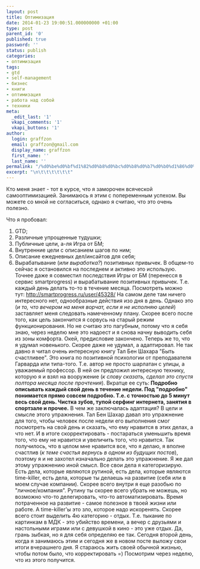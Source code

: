 ```yaml
---
layout: post
title: Оптимизация
date: 2014-01-23 19:00:51.000000000 +01:00
type: post
parent_id: '0'
published: true
password: ''
status: publish
categories:
- оптимизация
tags:
- gtd
- self-management
- бизнес
- книги
- оптимизация
- работа над собой
- техники
meta:
  _edit_last: '1'
  vkapi_comments: '1'
  vkapi_buttons: '1'
author:
  login: graffzon
  email: graffzon@gmail.com
  display_name: graffzon
  first_name: ''
  last_name: ''
permalink: "/%d0%be%d0%bf%d1%82%d0%b8%d0%bc%d0%b8%d0%b7%d0%b0%d1%86%d0%b8%d1%8f/"
excerpt: "\n\t\t\t\t\t\t"
---
```


Кто меня знает - тот в курсе, что я заморочен всяческой самооптимизацией. Занимаюсь я этим с попеременным успехом. Вы можете со мной не согласиться, однако я считаю, что это очень полезно.
<!--more-->
Что я пробовал:
1. GTD;
2. Различные упрощенные тудушки;
3. Публичные цели, а-ля Игра от БМ;
4. Внутренние цели с описанием шагов по ним;
5. Описание ежедневных дел/инсайтов для себя;
6. Вырабатывание (<em>или выработка?</em>) позитивных привычек.
В общем-то сейчас я остановился на последнем и активно это использую. Точнее даже я совместил последствия Игры от БМ (перенесся в сервис smartprogress) и вырабатывание позитивных привычек. Т.е. каждый день делать то-то в течение месяца. Посмотреть можно тут: <a href="http://smartprogress.ru/user/45328/">http://smartprogress.ru/user/45328/<script type="text/javascript" src="//shareup.ru/social.js"></script></a>
На самом деле там ничего интересного нет, однообразные действия изо дня в день. Однако это (<em>и то, что вечером на меня ворчат, если я не исполняю целей</em>) заставляет меня следовать намеченному плану. Скорее всего после того, как цель закончится я сорвусь на старый режим функционирования. Но не считаю это пагубным, потому что я себя знаю, через неделю мне это надоест и я снова начну выводить себя из зоны комфорта.
Окей, предисловие закончено. Теперь же то, что я удумал новенького. Скорее даже не удумал, а адаптировал. Не так давно я читал очень интересную книгу Тал Бен Шахара "Быть счастливее". Это книга по позитивной психологии от преподавателя Гарварда или типа-того. Т.е. автор не просто шарлатан с улицы, а уважаемый профессор. В ней он предложил интересную технику, которую я и взял на вооружение (<em>к слову сказать, сделал это спустя полтора месяца после прочтения</em>). Вкратце ее суть:
<strong>Подробно описывать каждый свой день в течение недели. Под "подробно" понимается прямо совсем подробно. Т.е. с точностью до 5 минут весь свой день. Чистка зубов, тупой серфинг интернета, занятия в спортзале и прочее.</strong>
В чем же заключалась адаптация? В цели и смысле этого упражнения. Тал Бен Шахар давал это упражнение для того, чтобы человек после недели его выполнения смог посмотреть на свой день и сказать, что ему нравится в этих делах, а что нет. И в итоге скорректировать - постараться уменьшить время того, что ему не нравится и увеличить того, что нравится.
Так получилось, что в целом мне нравится все, что я делаю, я вполне счастлив (<em>к теме счастья вернусь в одном из будущих постов</em>), поэтому я и не захотел изначально делать это упражнение. Я же дал этому упражнению иной смысл. Все свои дела я категоризирую. Есть дела, которые являются рутиной, есть дела, которые являются time-killer, есть дела, которые ты делаешь на развитие (себя или в моем случае компании). Скорее всего внутри я еще разобью по "личное/компания". Рутину ты скорее всего убрать не можешь, но возможно что-то делегировать, что-то автоматизировать. Время потраченное на развитие - самое полезное в твоей жизни или работе. А time-killer'ы это зло, которое надо искоренять. Скорее всего стоит выделить 4ю категорию - отдых. Т.е. тыкание по картинкам в МДК - это убийство времени, а вечер с друзьями и настольными играми или с девушкой в кино - это уже отдых. Да, грань зыбкая, но я для себя определяю ее так.
Сегодня второй день, когда я занимаюсь этим и сегодня же в новом посте выложу свои итоги вчерашнего дня. Я стараюсь жить своей обычной жизнью, чтобы потом было, что корректировать =)
Посмотрим через неделю, что из этого получится.		
